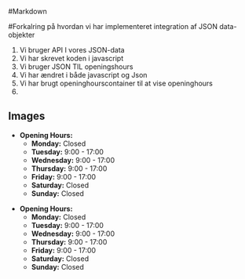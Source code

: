 #Markdown

#Forkalring på hvordan vi har implementeret integration af JSON data-objekter



1. Vi bruger API I vores JSON-data
2. Vi har skrevet koden i javascript
3. Vi bruger JSON TIL openingshours
4. Vi har ændret i både javascript og Json
5. Vi har brugt openinghourscontainer til at vise openinghours
6. 

## Images 



- **Opening Hours:**
  - **Monday:** Closed
  - **Tuesday:** 9:00 - 17:00
  - **Wednesday:** 9:00 - 17:00
  - **Thursday:** 9:00 - 17:00
  - **Friday:** 9:00 - 17:00
  - **Saturday:** Closed
  - **Sunday:** Closed

<!-- Explanation: The following Markdown structure represents the opening hours data in a clear and structured manner. -->

- **Opening Hours:** <!-- Start of the opening hours section. -->
  - **Monday:** Closed <!-- Explanation: Monday is closed. -->
  - **Tuesday:** 9:00 - 17:00 <!-- Explanation: Open from 9:00 to 17:00 on Tuesday. -->
  - **Wednesday:** 9:00 - 17:00 <!-- Explanation: Open from 9:00 to 17:00 on Wednesday. -->
  - **Thursday:** 9:00 - 17:00 <!-- Explanation: Open from 9:00 to 17:00 on Thursday. -->
  - **Friday:** 9:00 - 17:00 <!-- Explanation: Open from 9:00 to 17:00 on Friday. -->
  - **Saturday:** Closed <!-- Explanation: Saturday is closed. -->
  - **Sunday:** Closed <!-- Explanation: Sunday is closed. -->
